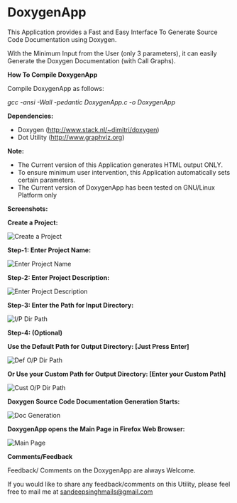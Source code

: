 DoxygenApp
==========

This Application provides a Fast and Easy Interface To Generate Source Code Documentation using Doxygen.

With the Minimum Input from the User (only 3 parameters), it can easily Generate the Doxygen Documentation (with Call Graphs).


**How To Compile DoxygenApp**

Compile DoxygenApp as follows:

*gcc -ansi -Wall -pedantic DoxygenApp.c -o DoxygenApp*


**Dependencies:**

- Doxygen       (http://www.stack.nl/~dimitri/doxygen)
- Dot Utility   (http://www.graphviz.org)

**Note:**

- The Current version of this Application generates HTML output ONLY.
- To ensure minimum user intervention, this Application automatically sets certain parameters.
- The Current version of DoxygenApp has been tested on GNU/Linux Platform only

**Screenshots:**

**Create a Project:**

![Create a Project](https://raw.github.com/sandeepsinghmails/DoxygenApp/master/Images/DoxygenApp_Sample_Usage_1.jpeg)


**Step-1: Enter Project Name:**

![Enter Project Name](https://raw.github.com/sandeepsinghmails/DoxygenApp/master/Images/DoxygenApp_Sample_Usage_2.jpeg)


**Step-2: Enter Project Description:**

![Enter Project Description](https://raw.github.com/sandeepsinghmails/DoxygenApp/master/Images/DoxygenApp_Sample_Usage_3.jpeg)


**Step-3: Enter the Path for Input Directory:**

![I/P Dir Path](https://raw.github.com/sandeepsinghmails/DoxygenApp/master/Images/DoxygenApp_Sample_Usage_4.jpeg)


**Step-4: (Optional)**

**Use the Default Path for Output Directory: [Just Press Enter]**

![Def O/P Dir Path](https://raw.github.com/sandeepsinghmails/DoxygenApp/master/Images/DoxygenApp_Sample_Usage_5.jpeg)


**Or Use your Custom Path for Output Directory: [Enter your Custom Path]**

![Cust O/P Dir Path](https://raw.github.com/sandeepsinghmails/DoxygenApp/master/Images/DoxygenApp_Sample_Usage_6.jpeg)


**Doxygen Source Code Documentation Generation Starts:**

![Doc Generation](https://raw.github.com/sandeepsinghmails/DoxygenApp/master/Images/DoxygenApp_Sample_Usage_7.jpeg)


**DoxygenApp opens the Main Page in Firefox Web Browser:**

![Main Page](https://raw.github.com/sandeepsinghmails/DoxygenApp/master/Images/DoxygenApp_Sample_Usage_8.jpeg)


**Comments/Feedback**

Feedback/ Comments on the DoxygenApp are always Welcome.

If you would like to share any feedback/comments on this Utility, please feel free to mail me at sandeepsinghmails@gmail.com
